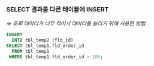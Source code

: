 ### SELECT 결과를 다른 테이블에 INSERT

*⇒ 조회 데이터가 너무 적어서 데이터를 늘리기 위해 사용한 방법..*

```sql
INSERT
  INTO tbl_temp2 (fld_id)
SELECT tbl_temp1.fld_order_id
  FROM tbl_temp1
 WHERE tbl_temp1.fld_order_id > 100;
```
